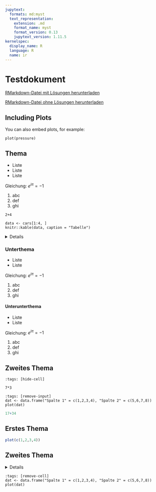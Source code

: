 ```yaml
---
jupytext:
  formats: md:myst
  text_representation:
    extension: .md
    format_name: myst
    format_version: 0.13
    jupytext_version: 1.11.5
kernelspec:
  display_name: R
  language: R
  name: ir
---
```



# Testdokument

<a href=https://raw.githubusercontent.com/Methods-Berlin/RTraining/main/Aufgaben_rmd/test_1.Rmd download=test_1.Rmd>RMarkdown-Datei mit Lösungen herunterladen</a>


<a href=https://raw.githubusercontent.com/Methods-Berlin/RTraining/Rmd_ohne_Loesung/test_1.Rmd download=test_1.Rmd>RMarkdown-Datei ohne Lösungen herunterladen</a>


## Including Plots

You can also embed plots, for example:

```{code-cell} r
plot(pressure)
```

## Thema

- Liste
- Liste
- Liste

Gleichung: $e^{i\pi} = -1$

1. abc
2. def
3. ghi


```{code-cell} r
2+4
```


```{code-cell} r
data <- cars[1:4, ]
knitr::kable(data, caption = "Tabelle")
```

<details>
Dies ist ein versteckter Textbaustein.
</details> 

### Unterthema 

- Liste
- Liste

Gleichung: $e^{i\pi} = -1$

1. abc
2. def
3. ghi

#### Unterunterthema

- Liste
- Liste

Gleichung: $e^{i\pi} = -1$

1. abc
2. def
3. ghi

## Zweites Thema



```{code-cell} r
:tags: [hide-cell]

7*3
```



```{code-cell} r
:tags: [remove-input]
dat <- data.frame("Spalte 1" = c(1,2,3,4), "Spalte 2" = c(5,6,7,8))
plot(dat)
```

``` r
17+34
```
## Erstes Thema

``` r
plot(c(1,2,3,4))
```


## Zweites Thema

<details>
<pre>
<code>
dat <- data.frame("Spalte 1" = c(4,3,2,1), "Spalte 2" = c(5,6,7,8))
plot(dat)
</code>
</pre>
</details> 

```{code-cell} r
:tags: [remove-cell]
dat <- data.frame("Spalte 1" = c(1,2,3,4), "Spalte 2" = c(5,6,7,8))
plot(dat)
```


